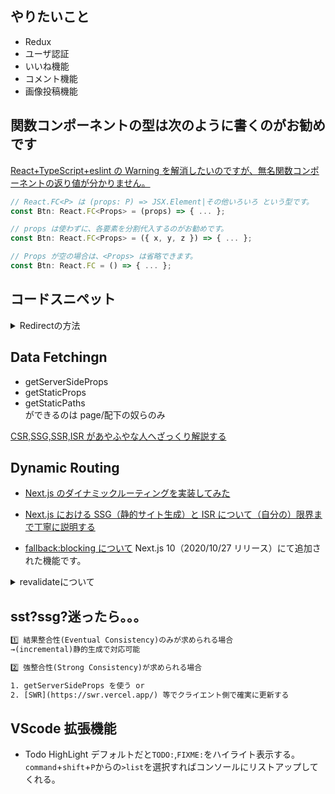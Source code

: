 ## やりたいこと

- Redux
- ユーザ認証
- いいね機能
- コメント機能
- 画像投稿機能

## 関数コンポーネントの型は次のように書くのがお勧めです

[React+TypeScript+eslint の Warning を解消したいのですが、無名関数コンポーネントの返り値が分かりません。](https://teratail.com/questions/253756)

```js
// React.FC<P> は (props: P) => JSX.Element|その他いろいろ という型です。
const Btn: React.FC<Props> = (props) => { ... };

// props は使わずに、各要素を分割代入するのがお勧めです。
const Btn: React.FC<Props> = ({ x, y, z }) => { ... };

// Props が空の場合は、<Props> は省略できます。
const Btn: React.FC = () => { ... };
```

## コードスニペット

<details>
<summary>Redirectの方法</summary>

```js
import Router from 'next/router

Router.push('/todos')
```

</details>

## Data Fetchingn

- getServerSideProps
- getStaticProps
- getStaticPaths<br>
  ができるのは page/配下の奴らのみ
  <br>

[CSR,SSG,SSR,ISR があやふやな人へざっくり解説する](https://zenn.dev/akino/articles/78479998efef55)

## Dynamic Routing

- [Next.js のダイナミックルーティングを実装してみた](https://qiita.com/mt_816/items/d4e685953afa4906dd38)<br>
- [Next.js における SSG（静的サイト生成）と ISR について（自分の）限界まで丁寧に説明する](https://qiita.com/thesugar/items/47ec3d243d00ddd0b4ed)<br>

- [fallback:blocking について](https://qiita.com/thesugar/items/47ec3d243d00ddd0b4ed#fallback-blocking)
  Next.js 10（2020/10/27 リリース）にて追加された機能です。<br>

<details>
<summary>revalidateについて</summary>

[rebalidaten について](https://qiita.com/thesugar/items/47ec3d243d00ddd0b4ed#%E3%82%A4%E3%83%B3%E3%82%AF%E3%83%AA%E3%83%A1%E3%83%B3%E3%82%BF%E3%83%AB%E9%9D%99%E7%9A%84%E5%86%8D%E7%94%9F%E6%88%90-incremental-static-regeneration-isr)<br>

「Twitter のプロフィールページ」のように(ユーザーによって頻繁に編集が行われるページ)、編集が完了したにもかかわらず、編集前のデータが表示されてしまうことは厳に回避したい、という要求があるのであれば`revalidate`は適していない、と結論づけられています。

</details>

## sst?ssg?迷ったら。。。

```txt
1️⃣ 結果整合性(Eventual Consistency)のみが求められる場合
→(incremental)静的生成で対応可能

2️⃣ 強整合性(Strong Consistency)が求められる場合

1. getServerSideProps を使う or
2. [SWR](https://swr.vercel.app/) 等でクライエント側で確実に更新する
```

## VScode 拡張機能

- Todo HighLight
  デフォルトだと`TODO:`,`FIXME:`をハイライト表示する。
  `command`+`shift`+`P`からの`>list`を選択すればコンソールにリストアップしてくれる。
